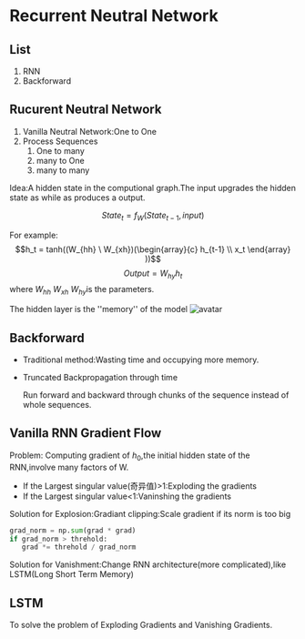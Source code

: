 # Recurrent Neutral Network

## List
1. RNN
2. Backforward

## Rucurent Neutral Network
1. Vanilla Neutral Network:One to One
2. Process Sequences
   1. One to many
   2. many to One
   3. many to many

Idea:A hidden state in the computional graph.The input upgrades the hidden state as while as produces a output.

$$State_t = f_W(State_{t-1},input)$$

For example:
$$h_t = tanh((W_{hh} \ W_{xh})(\begin{array}{c}
   h_{t-1} \\ x_t
\end{array} ))$$$$Output = W_{hy}h_t$$
where $W_{hh}$ $W_{xh}$ $W_{hy}$is the parameters.

The hidden layer is the ''memory'' of the model
![avatar](./L10_Pic1.png)

## Backforward

- Traditional method:Wasting time and occupying more memory.
- Truncated Backpropagation through time
    
    Run forward and backward through chunks of the sequence instead of whole sequences.

## Vanilla RNN Gradient Flow
Problem: Computing gradient of $h_0$,the initial hidden state of the RNN,involve many factors of W.

- If the Largest singular value(奇异值)>1:Exploding the gradients
- If the Largest singular value<1:Vaninshing the gradients

Solution for Explosion:Gradiant clipping:Scale gradient if its norm is too big
```python
grad_norm = np.sum(grad * grad)
if grad_norm > threhold:
   grad *= threhold / grad_norm
```

Solution for Vanishment:Change RNN architecture(more complicated),like LSTM(Long Short Term Memory)

## LSTM
To solve the problem of Exploding Gradients and Vanishing Gradients.

